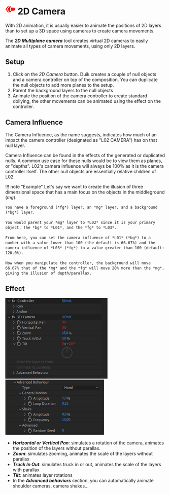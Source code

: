 # ![2d camera Icon](img\duik-icons\2dcamera-icon-r.png) 2D Camera

With 2D animation, it is usually easier to animate the positions of 2D layers than to set up a 3D space using cameras to create camera movements.

The ***2D Multiplane camera*** tool creates virtual 2D cameras to easily animate all types of camera movements, using only 2D layers.

## Setup

1. Click on the *2D Camera* button.
  Duik creates a couple of null objects and a camera controller on top of the composition. You can duplicate the null objects to add more planes to the setup.
2. Parent the background layers to the null objects
3. Animate the position of the camera controller to create standard dollying, the other movements can be animated using the effect on the controller.

## Camera Influence

The Camera Influence, as the name suggests, indicates how much of an impact the camera controller (designated as "L02 CAMERA") has on that null layer.

Camera Influence can be found in the effects of the generated or duplicated nulls. A common use case for these nulls would be to view them as planes, or "depths". L02's camera influence will always be 100% as it is the camera controller itself. The other null objects are essentially relative children of L02.

!!! note "Example"
    Let's say we want to create the illusion of three dimensional space that has a main focus on the objects in the middleground (*mg*).

    You have a foreground (*fg*) layer, an *mg* layer, and a background (*bg*) layer.

    You would parent your *mg* layer to *L02* since it is your primary object, the *bg* to *L01*, and the *fg* to *L03*.

    From here, you can set the camera influence of *L01* (*bg*) to a number with a value lower than 100 (the default is 66.67%) and the camera influence of *L03* (*fg*) to a value greater than 100 (default: 120.0%).

    Now when you manipulate the controller, the background will move 66.67% that of the *mg* and the *fg* will move 20% more than the *mg*, giving the illusion of depth/parallax.

## Effect

![2d camera effects](img\duik-screenshots\S-Camera\2DCamera-effects.PNG)
![2d camera effects advanced](img\duik-screenshots\S-Camera\2DCamera-effects-advanced.PNG)

- ***Horizontal or Vertical Pan***: simulates a rotation of the camera, animates the position of the layers without parallax.
- ***Zoom***: simulates zooming, animates the scale of the layers without parallax
- ***Truck In Out***: simulates truck in or out, animates the scale of the layers with parallax
- ***Tilt***: animates layer rotations
- In the ***Advanced behaviors*** section, you can automatically animate shoulder cameras, camera shakes...
